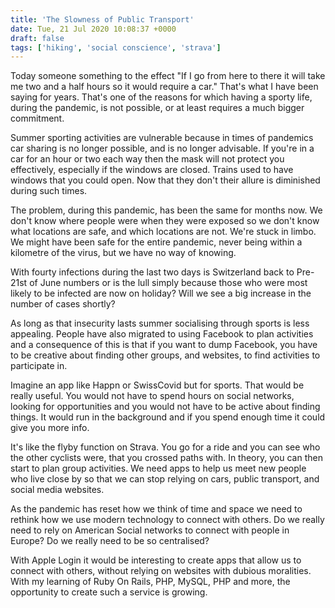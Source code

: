 ```yaml
---
title: 'The Slowness of Public Transport'
date: Tue, 21 Jul 2020 10:08:37 +0000
draft: false
tags: ['hiking', 'social conscience', 'strava']
---
```


Today someone something to the effect "If I go from here to there it will take me two and a half hours so it would require a car." That's what I have been saying for years. That's one of the reasons for which having a sporty life, during the pandemic, is not possible, or at least requires a much bigger commitment.

Summer sporting activities are vulnerable because in times of pandemics car sharing is no longer possible, and is no longer advisable. If you're in a car for an hour or two each way then the mask will not protect you effectively, especially if the windows are closed. Trains used to have windows that you could open. Now that they don't their allure is diminished during such times.

The problem, during this pandemic, has been the same for months now. We don't know where people were when they were exposed so we don't know what locations are safe, and which locations are not. We're stuck in limbo. We might have been safe for the entire pandemic, never being within a kilometre of the virus, but we have no way of knowing.

With fourty infections during the last two days is Switzerland back to Pre-21st of June numbers or is the lull simply because those who were most likely to be infected are now on holiday? Will we see a big increase in the number of cases shortly?

As long as that insecurity lasts summer socialising through sports is less appealing. People have also migrated to using Facebook to plan activities and a consequence of this is that if you want to dump Facebook, you have to be creative about finding other groups, and websites, to find activities to participate in.

Imagine an app like Happn or SwissCovid but for sports. That would be really useful. You would not have to spend hours on social networks, looking for opportunities and you would not have to be active about finding things. It would run in the background and if you spend enough time it could give you more info.

It's like the flyby function on Strava. You go for a ride and you can see who the other cyclists were, that you crossed paths with. In theory, you can then start to plan group activities. We need apps to help us meet new people who live close by so that we can stop relying on cars, public transport, and social media websites.

As the pandemic has reset how we think of time and space we need to rethink how we use modern technology to connect with others. Do we really need to rely on American Social networks to connect with people in Europe? Do we really need to be so centralised?

With Apple Login it would be interesting to create apps that allow us to connect with others, without relying on websites with dubious moralities. With my learning of Ruby On Rails, PHP, MySQL, PHP and more, the opportunity to create such a service is growing.